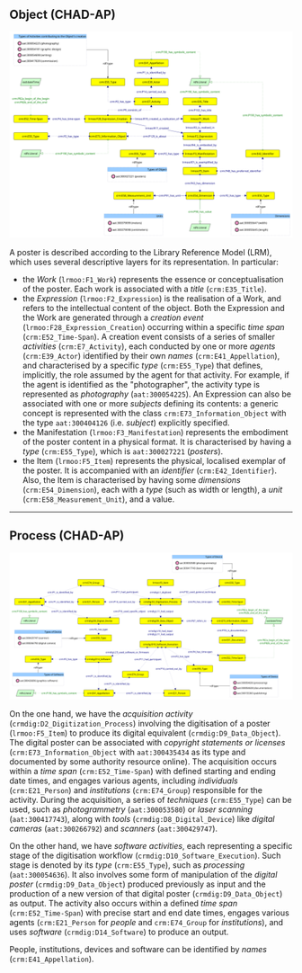 ## Object (CHAD-AP)

![](obj_chad-ap.png)

A poster is described according to the Library Reference Model (LRM), which uses several descriptive layers for its representation. In particular:

* the _Work_ (`lrmoo:F1_Work`) represents the essence or conceptualisation of the poster. Each work is associated with a _title_ (`crm:E35_Title`).
* the _Expression_ (`lrmoo:F2_Expression`) is the realisation of a Work, and refers to the intellectual content of the object. Both the Expression and the Work are generated through a _creation event_ (`lrmoo:F28_Expression_Creation`) occurring within a specific _time span_ (`crm:E52_Time-Span`). A creation event consists of a series of smaller _activities_ (`crm:E7_Activity`), each conducted by one or more _agents_ (`crm:E39_Actor`) identified by their own _names_ (`crm:E41_Appellation`), and characterised by a specific _type_ (`crm:E55_Type`) that defines, implicitly, the role assumed by the agent for that activity. For example, if the agent is identified as the "photographer", the activity type is represented as _photography_ (`aat:300054225`). An Expression can also be associated with one or more _subjects_ defining its contents: a generic concept is represented with the class `crm:E73_Information_Object` with the type `aat:300404126` (i.e. _subject_) explicitly specified.
* the Manifestation (`lrmoo:F3_Manifestation`) represents the embodiment of the poster content in a physical format. It is characterised by having a _type_ (`crm:E55_Type`), which is `aat:300027221` (_posters_).
* the Item (`lrmoo:F5_Item`) represents the physical, localised exemplar of the poster. It is accompanied with an _identifier_ (`crm:E42_Identifier`). Also, the Item is characterised by having some _dimensions_ (`crm:E54_Dimension`), each with a _type_ (such as width or length), a _unit_ (`crm:E58_Measurement_Unit`), and a value.

---

## Process (CHAD-AP)

![](proc_chad-ap.png)

On the one hand, we have the _acquisition activity_ (`crmdig:D2_Digitization_Process`) involving the digitisation of a poster (`lrmoo:F5_Item`) to produce its digital equivalent (`crmdig:D9_Data_Object`). The digital poster can be associated with _copyright statements or licenses_ (`crm:E73_Information_Object` with `aat:300435434` as its type and documented by some authority resource online). The acquisition occurs within a _time span_ (`crm:E52_Time-Span`) with defined starting and ending date times, and engages various agents, including _individuals_ (`crm:E21_Person`) and _institutions_ (`crm:E74_Group`) responsible for the activity. During the acquisition, a series of _techniques_ (`crm:E55_Type`) can be used, such as _photogrammetry_ (`aat:300053580`) or _laser scanning_ (`aat:300417743`), along with _tools_ (`crmdig:D8_Digital_Device`) like _digital cameras_ (`aat:300266792`) and _scanners_ (`aat:300429747`).

On the other hand, we have _software activities_, each representing a specific stage of the digitisation workflow (`crmdig:D10_Software_Execution`). Such stage is denoted by its _type_ (`crm:E55_Type`), such as _processing_ (`aat:300054636`). It also involves some form of manipulation of the _digital poster_ (`crmdig:D9_Data_Object`) produced previously as input and the production of a new version of that digital poster (`crmdig:D9_Data_Object`) as output. The activity also occurs within a defined _time span_ (`crm:E52_Time-Span`) with precise start and end date times, engages various agents (`crm:E21_Person` for _people_ and `crm:E74_Group` for _institutions_), and uses _software_ (`crmdig:D14_Software`) to produce an output.

People, institutions, devices and software can be identified by _names_ (`crm:E41_Appellation`).
